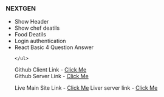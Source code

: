 ### NEXTGEN

<ul> 
      <li> Show Header  </li>
      <li> Show chef deatils  </li>
      <li> Food Deatils </li>
      <li> Login authentication </li>
      <li> React Basic 4 Question Answer </li>
      
    </ul>

Github Client Link - <a href="https://github.com/programming-hero-web-course-4/b7a10-chef-recipe-hunter-client-side-rcmehedi15" target="_blank">Click Me </a> <br>
Github Server Link - <a href="https://github.com/programming-hero-web-course-4/b7a10-chef-recipe-hunter-server-side-rcmehedi15" target="_blank">Click Me </a> <br>


Live Main Site Link - <a href="https://smfoodshop-aa5ce.web.app/" target="_blank"> Click Me</a>
Liver server link - <a href="https://smfoodshop-server-rcmehedi15.vercel.app " target="_blank"> Click Me</a>

